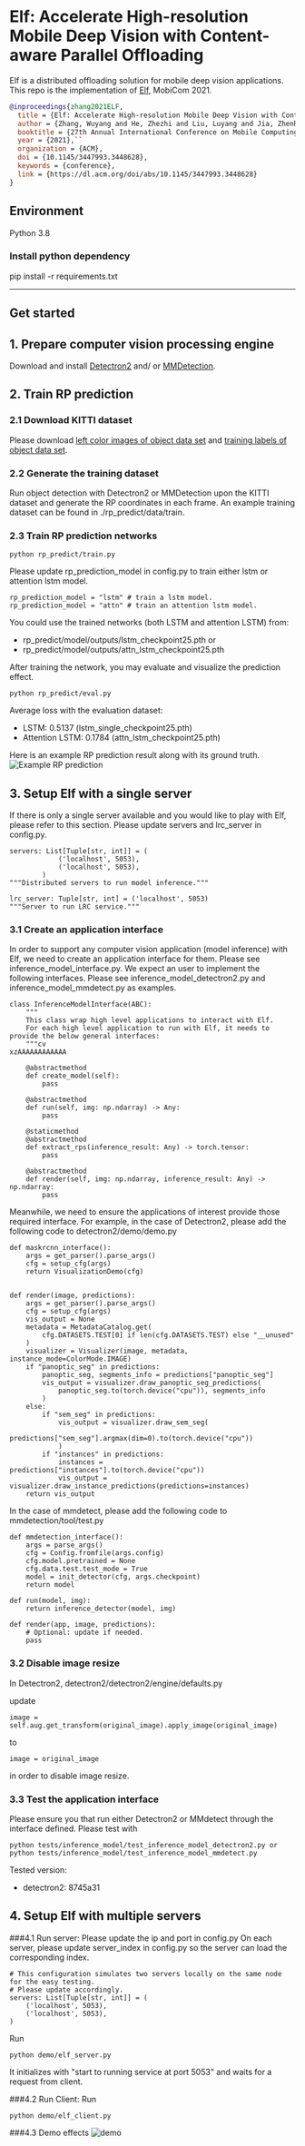 # Elf: Accelerate High-resolution Mobile Deep Vision with Content-aware Parallel Offloading

Elf is a distributed offloading solution for mobile deep vision applications. 
This repo is the implementation of [Elf](http://www.winlab.rutgers.edu/~wuyang/papers/mobicom21-final273.pdf), MobiCom 2021. 

```bibtex
@inproceedings{zhang2021ELF,
  title = {Elf: Accelerate High-resolution Mobile Deep Vision with Content-aware Parallel Offloading},
  author = {Zhang, Wuyang and He, Zhezhi and Liu, Luyang and Jia, Zhenhua and Liu, Yunxin and Gruteser, Marco and Raychaudhuri, Dipankar and Zhang, Yanyong},
  booktitle = {27th Annual International Conference on Mobile Computing and Networking (MobiCom'21)},
  year = {2021},``
  organization = {ACM},
  doi = {10.1145/3447993.3448628},
  keywords = {conference},
  link = {https://dl.acm.org/doi/abs/10.1145/3447993.3448628}
}
```

## Environment
Python 3.8

### Install python dependency
pip install -r requirements.txt

------------------------------

## Get started

## 1. Prepare computer vision processing engine
Download and install [Detectron2](https://github.com/facebookresearch/detectron2) and/ or [MMDetection](https://github.com/open-mmlab/mmdetection).

## 2. Train RP prediction

### 2.1 Download KITTI dataset
Please download [left color images of object data set](http://www.cvlibs.net/datasets/kitti/eval_tracking.php) and [training labels of object data set](http://www.cvlibs.net/datasets/kitti/eval_tracking.php).

### 2.2 Generate the training dataset 
Run object detection with Detectron2 or MMDetection upon the KITTI dataset and generate the RP coordinates in each frame. 
An example training dataset can be found in ./rp_predict/data/train.

### 2.3 Train RP prediction networks
```
python rp_predict/train.py
```

Please update rp_prediction_model in config.py to train either lstm or attention lstm model.
```
rp_prediction_model = "lstm" # train a lstm model.
rp_prediction_model = "attn" # train an attention lstm model.
```

You could use the trained networks (both LSTM and attention LSTM) from: 

- rp_predict/model/outputs/lstm_checkpoint25.pth or
- rp_predict/model/outputs/attn_lstm_checkpoint25.pth

After training the network, you may evaluate and visualize the prediction effect.
```
python rp_predict/eval.py 
```

Average loss with the evaluation dataset:
- LSTM: 0.5137 (lstm_single_checkpoint25.pth)
- Attention LSTM: 0.1784 (attn_lstm_checkpoint25.pth)

Here is an example RP prediction result along with its ground truth.
![Example RP prediction](./assets/example_prediction.jpg)


## 3. Setup Elf with a single server
If there is only a single server available and you would like to play with Elf, please refer to this section.
Please update servers and lrc_server in config.py. 
```
servers: List[Tuple[str, int]] = (
            ('localhost', 5053),
            ('localhost', 5053),
        )
"""Distributed servers to run model inference."""

lrc_server: Tuple[str, int] = ('localhost', 5053)
"""Server to run LRC service."""
```

### 3.1 Create an application interface
In order to support any computer vision application (model inference) with Elf, we need to create an application interface for them.
Please see inference_model_interface.py. We expect an user to implement the following interfaces.
Please see inference_model_detectron2.py and inference_model_mmdetect.py as examples.
```
class InferenceModelInterface(ABC):
    """
    This class wrap high level applications to interact with Elf.
    For each high level application to run with Elf, it needs to provide the below general interfaces:
    """cv                                                                                                                                                 xzAAAAAAAAAAAA  
    
    @abstractmethod
    def create_model(self):
        pass

    @abstractmethod
    def run(self, img: np.ndarray) -> Any:
        pass

    @staticmethod
    @abstractmethod
    def extract_rps(inference_result: Any) -> torch.tensor:
        pass

    @abstractmethod
    def render(self, img: np.ndarray, inference_result: Any) -> np.ndarray:
        pass
```

Meanwhile, we need to ensure the applications of interest provide those required interface. 
For example, in the case of Detectron2, please add the following code to detectron2/demo/demo.py

```
def maskrcnn_interface():
    args = get_parser().parse_args()
    cfg = setup_cfg(args)
    return VisualizationDemo(cfg)


def render(image, predictions):
    args = get_parser().parse_args()
    cfg = setup_cfg(args)
    vis_output = None
    metadata = MetadataCatalog.get(
        cfg.DATASETS.TEST[0] if len(cfg.DATASETS.TEST) else "__unused"
    )
    visualizer = Visualizer(image, metadata, instance_mode=ColorMode.IMAGE)
    if "panoptic_seg" in predictions:
        panoptic_seg, segments_info = predictions["panoptic_seg"]
        vis_output = visualizer.draw_panoptic_seg_predictions(
            panoptic_seg.to(torch.device("cpu")), segments_info
        )
    else:
        if "sem_seg" in predictions:
            vis_output = visualizer.draw_sem_seg(
                predictions["sem_seg"].argmax(dim=0).to(torch.device("cpu"))
            )
        if "instances" in predictions:
            instances = predictions["instances"].to(torch.device("cpu"))
            vis_output = visualizer.draw_instance_predictions(predictions=instances)
    return vis_output
``` 

In the case of mmdetect, please add the following code to mmdetection/tool/test.py
```
def mmdetection_interface():
    args = parse_args()
    cfg = Config.fromfile(args.config)
    cfg.model.pretrained = None
    cfg.data.test.test_mode = True
    model = init_detector(cfg, args.checkpoint)
    return model

def run(model, img):
    return inference_detector(model, img)
    
def render(app, image, predictions):
    # Optional: update if needed.
    pass
```

### 3.2 Disable image resize
In Detectron2, detectron2/detectron2/engine/defaults.py

update
``` 
image = self.aug.get_transform(original_image).apply_image(original_image)
```
to
```
image = original_image
```
in order to disable image resize.

### 3.3 Test the application interface
Please ensure you that run either Detectron2 or MMdetect through the interface defined. 
Please test with 
```
python tests/inference_model/test_inference_model_detectron2.py or
python tests/inference_model/test_inference_model_mmdetect.py
``` 

Tested version: 
- detectron2: 8745a31

## 4. Setup Elf with multiple servers

###4.1 Run server:
Please update the ip and port in config.py
On each server, please update server_index in config.py so the server can load the corresponding index.

```
# This configuration simulates two servers locally on the same node for the easy testing.
# Please update accordingly.
servers: List[Tuple[str, int]] = (
    ('localhost', 5053),
    ('localhost', 5053),
)
```

Run
```
python demo/elf_server.py
```
It initializes with "start to running service at port 5053" and waits for a request from client.

###4.2 Run Client:
Run
```
python demo/elf_client.py
```

###4.3 Demo effects
![demo](./assets/demo.gif)